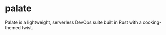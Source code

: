 # palate
Palate is a lightweight, serverless DevOps suite built in Rust with a cooking-themed twist.
